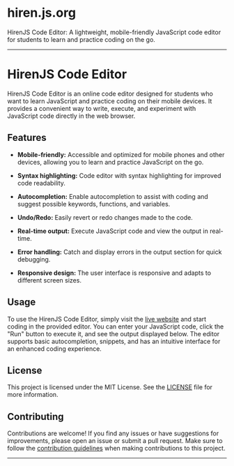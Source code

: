 # hiren.js.org
HirenJS Code Editor: A lightweight, mobile-friendly JavaScript code editor for students to learn and practice coding on the go. 

---

# HirenJS Code Editor

HirenJS Code Editor is an online code editor designed for students who want to learn JavaScript and practice coding on their mobile devices. It provides a convenient way to write, execute, and experiment with JavaScript code directly in the web browser.

## Features

- **Mobile-friendly:** Accessible and optimized for mobile phones and other devices, allowing you to learn and practice JavaScript on the go.

- **Syntax highlighting:** Code editor with syntax highlighting for improved code readability.

- **Autocompletion:** Enable autocompletion to assist with coding and suggest possible keywords, functions, and variables.

- **Undo/Redo:** Easily revert or redo changes made to the code.

- **Real-time output:** Execute JavaScript code and view the output in real-time.

- **Error handling:** Catch and display errors in the output section for quick debugging.

- **Responsive design:** The user interface is responsive and adapts to different screen sizes.

## Usage

To use the HirenJS Code Editor, simply visit the [live website](https://hiren.js.org) and start coding in the provided editor. You can enter your JavaScript code, click the "Run" button to execute it, and see the output displayed below. The editor supports basic autocompletion, snippets, and has an intuitive interface for an enhanced coding experience.

## License

This project is licensed under the MIT License. See the [LICENSE](https://github.com/Hiren2001/hiren.js.org/blob/main/LICENSE) file for more information.

## Contributing

Contributions are welcome! If you find any issues or have suggestions for improvements, please open an issue or submit a pull request. Make sure to follow the [contribution guidelines](https://github.com/Hiren2001/hiren.js.org/blob/main/CONTRIBUTING.md) when making contributions to this project.

---

